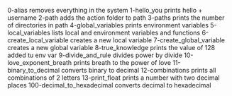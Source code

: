 0-alias removes everything in the system
1-hello_you prints hello + username
2-path adds the action folder to path
3-paths prints the number of directories in path
4-global_variables prints environment variables
5-local_variables lists local and environment variables and functions
6-create_local_variable creates a new local variable
7-create_global_variable creates a new global variable
8-true_knowledge prints the value of 128 added tu env var
9-divide_and_rule divides power by divide
10-love_exponent_breath prints breath to the power of love
11-binary_to_decimal converts binary to decimal
12-combinations prints all combinations of 2 letters
13-print_float prints a number with two decimal places
100-decimal_to_hexadecimal converts decimal to hexadecimal
